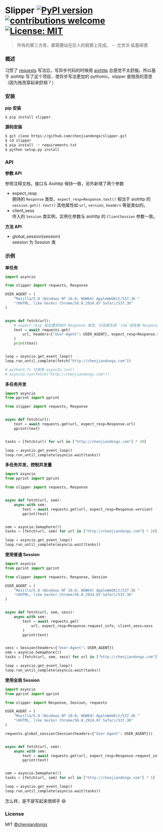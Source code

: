 # Slipper [![PyPI version](https://badge.fury.io/py/slipper.svg)](https://badge.fury.io/py/slipper) [![contributions welcome](https://img.shields.io/badge/contributions-welcome-brightgreen.svg?style=flat)](https://github.com/chenjiandongx/awesome-python-cn/issues) [![License: MIT](https://img.shields.io/badge/License-MIT-green.svg)](https://opensource.org/licenses/MIT)

> 所有的第三方库，都需要站在巨人的肩膀上完成。 -- 尤世沃·兹基硕德

### 概述

习惯了 [requests](http://github.com/requests/requests) 写法后，写异步代码的时候用 [aiohttp](https://github.com/aio-libs/aiohttp) 总感觉不太舒服。所以基于 aiohttp 写了这个项目，使异步写法更加的 pythonic。slipper 是拖孩的意思（因为拖孩穿起来舒胡？）


### 安装

**pip 安装**
```bash
$ pip install slipper
```

**源码安装**
```bash
$ git clone https://github.com/chenjiandongx/slipper.git
$ cd slipper
$ pip install -r requirements.txt
$ python setup.py install
```


### API

**参数 API**

参照注释文档，接口与 Aiohttp 保持一致，另外新增了两个参数

* expect_resp  
    期待的 `Response` 类型，`expect_resp=Response.text()` 相当于 aiohttp 的 `session.get().text()` 其他属性如 `url`, `version`, `headers` 等是类似的。
* client_sess  
    传入的 `Session` 类实例，实例化参数与 aiohttp 的 `ClientSession` 参数一致。

**方法 API**

* global_session(session)  
    seesion 为 Session 类


### 示例

**单任务**
```python
import asyncio

from slipper import requests, Response

USER_AGENT = (
    "Mozilla/5.0 (Windows NT 10.0; WOW64) AppleWebKit/537.36 "
    "(KHTML, like Gecko) Chrome/56.0.2924.87 Safari/537.36"
)


async def fetch(url):
    # expect_resp 指定要获取的 Response 类型，可选属性请 `tab`或查看 Response 注释文档
    text = await requests.get(
        url, headers={"User-Agent": USER_AGENT}, expect_resp=Response.text()
    )
    print(text)


loop = asyncio.get_event_loop()
loop.run_until_complete(fetch("http://chenjiandongx.com"))

# python3.7+ 可使用 asyncIo.run()
# asyncio.run(fetch("http://chenjiandongx.com"))
```

**多任务并发**
```python
import asyncio
from pprint import pprint

from slipper import requests, Response


async def fetch(url):
    text = await requests.get(url, expect_resp=Response.url)
    pprint(text)


tasks = [fetch(url) for url in ["http://chenjiandongx.com"] * 20]

loop = asyncio.get_event_loop()
loop.run_until_complete(asyncio.wait(tasks))
```

**多任务并发，控制并发量**
```python
import asyncio
from pprint import pprint

from slipper import requests, Response


async def fetch(url, sem):
    async with sem:
        text = await requests.get(url, expect_resp=Response.version)
        pprint(text)


sem = asyncio.Semaphore(5)
tasks = [fetch(url, sem) for url in ["http://chenjiandongx.com"] * 20]

loop = asyncio.get_event_loop()
loop.run_until_complete(asyncio.wait(tasks))
```

**使用普通 Session**
```python
import asyncio
from pprint import pprint

from slipper import requests, Response, Session

USER_AGENT = (
    "Mozilla/5.0 (Windows NT 10.0; WOW64) AppleWebKit/537.36 "
    "(KHTML, like Gecko) Chrome/56.0.2924.87 Safari/537.36"
)


async def fetch(url, sem, sess):
    async with sem:
        text = await requests.get(
            url, expect_resp=Response.request_info, client_sess=sess
        )
        pprint(text)


sess = Session(headers={"User-Agent": USER_AGENT})
sem = asyncio.Semaphore(5)
tasks = [fetch(url, sem, sess) for url in ["http://chenjiandongx.com"] * 5]

loop = asyncio.get_event_loop()
loop.run_until_complete(asyncio.wait(tasks))
```

**使用全局 Session**
```python
import asyncio
from pprint import pprint

from slipper import Response, Session, requests

USER_AGENT = (
    "Mozilla/5.0 (Windows NT 10.0; WOW64) AppleWebKit/537.36 "
    "(KHTML, like Gecko) Chrome/56.0.2924.87 Safari/537.36"
)

requests.global_session(Session(headers={"User-Agent": USER_AGENT}))


async def fetch(url, sem):
    async with sem:
        text = await requests.get(url, expect_resp=Response.request_info)
        pprint(text)


sem = asyncio.Semaphore(5)
tasks = [fetch(url, sem) for url in ["http://chenjiandongx.com"] * 5]

loop = asyncio.get_event_loop()
loop.run_until_complete(asyncio.wait(tasks))
```

怎么样，是不是写起来很顺手 😄


### License
MIT [©chenjiandongx](http://github.com/chenjiandongx)
